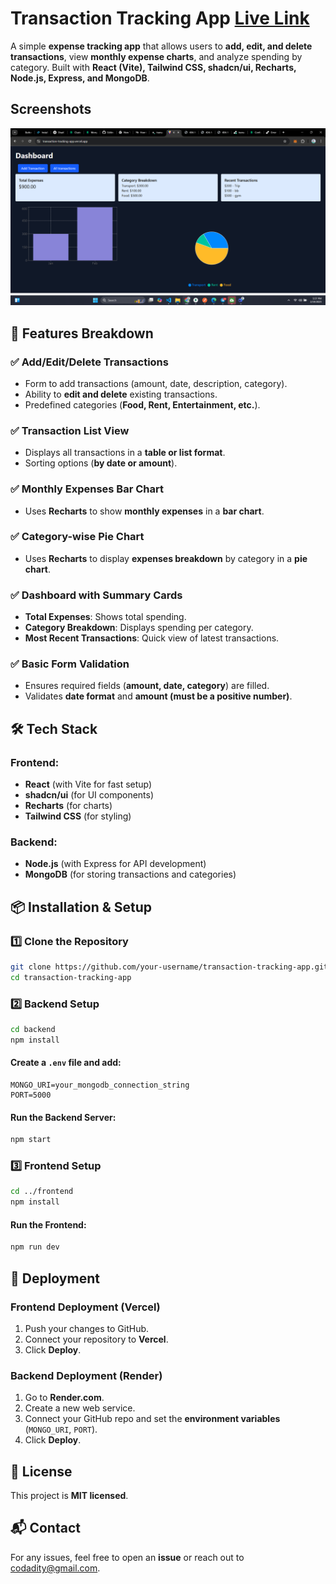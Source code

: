 # Transaction Tracking App [Live Link](https://transaction-tracking-app.vercel.app/)


A simple **expense tracking app** that allows users to **add, edit, and delete transactions**, view **monthly expense charts**, and analyze spending by category. Built with **React (Vite), Tailwind CSS, shadcn/ui, Recharts, Node.js, Express, and MongoDB**.

  ## Screenshots
![App Homepage](https://github.com/R-adi/transaction-tracking-app/blob/main/frontend/src/assets/Screenshot%20(105).png?raw=true)

## 🚀 Features Breakdown

### ✅ **Add/Edit/Delete Transactions**
- Form to add transactions (amount, date, description, category).
- Ability to **edit and delete** existing transactions.
- Predefined categories (**Food, Rent, Entertainment, etc.**).

### ✅ **Transaction List View**
- Displays all transactions in a **table or list format**.
- Sorting options (**by date or amount**).

### ✅ **Monthly Expenses Bar Chart**
- Uses **Recharts** to show **monthly expenses** in a **bar chart**.

### ✅ **Category-wise Pie Chart**
- Uses **Recharts** to display **expenses breakdown** by category in a **pie chart**.

### ✅ **Dashboard with Summary Cards**
- **Total Expenses**: Shows total spending.
- **Category Breakdown**: Displays spending per category.
- **Most Recent Transactions**: Quick view of latest transactions.

### ✅ **Basic Form Validation**
- Ensures required fields (**amount, date, category**) are filled.
- Validates **date format** and **amount (must be a positive number)**.

## 🛠️ Tech Stack

### **Frontend:**
- **React** (with Vite for fast setup)
- **shadcn/ui** (for UI components)
- **Recharts** (for charts)
- **Tailwind CSS** (for styling)

### **Backend:**
- **Node.js** (with Express for API development)
- **MongoDB** (for storing transactions and categories)

## 📦 Installation & Setup

### **1️⃣ Clone the Repository**
```sh
git clone https://github.com/your-username/transaction-tracking-app.git
cd transaction-tracking-app
```

### **2️⃣ Backend Setup**
```sh
cd backend
npm install
```
#### **Create a `.env` file and add:**
```
MONGO_URI=your_mongodb_connection_string
PORT=5000
```

#### **Run the Backend Server:**
```sh
npm start
```

### **3️⃣ Frontend Setup**
```sh
cd ../frontend
npm install
```
#### **Run the Frontend:**
```sh
npm run dev
```

## 🚀 Deployment

### **Frontend Deployment (Vercel)**
1. Push your changes to GitHub.
2. Connect your repository to **Vercel**.
3. Click **Deploy**.

### **Backend Deployment (Render)**
1. Go to **Render.com**.
2. Create a new web service.
3. Connect your GitHub repo and set the **environment variables** (`MONGO_URI`, `PORT`).
4. Click **Deploy**.

## 📜 License
This project is **MIT licensed**.

## 📬 Contact
For any issues, feel free to open an **issue** or reach out to [codadity@gmail.com](mailto:codadity@gmail.com).


